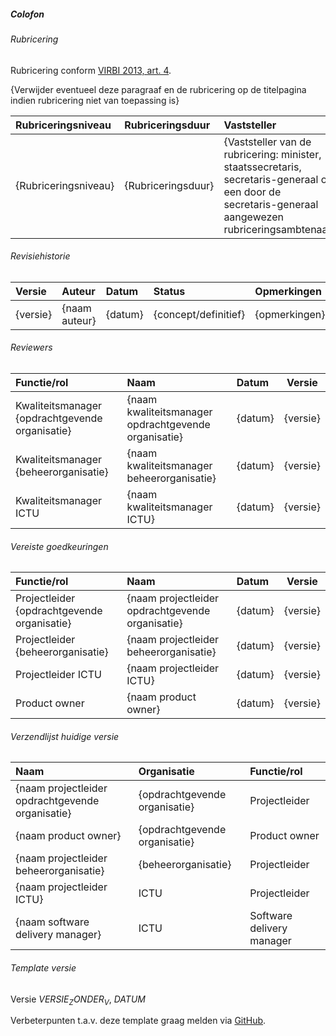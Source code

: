 ##### Colofon

###### Rubricering

Rubricering conform [VIRBI 2013, art. 4](https://wetten.overheid.nl/BWBR0033507/2013-06-01#Artikel4).

{Verwijder eventueel deze paragraaf en de rubricering op de titelpagina indien rubricering niet van toepassing is}

| Rubriceringsniveau   | Rubriceringsduur   | Vaststeller                                                                                                                                           |
|:---------------------|:-------------------|:------------------------------------------------------------------------------------------------------------------------------------------------------|
| {Rubriceringsniveau} | {Rubriceringsduur} | {Vaststeller van de rubricering: minister, staatssecretaris, secretaris-generaal of een door de secretaris-generaal aangewezen rubriceringsambtenaar} |

###### Revisiehistorie

| Versie   | Auteur        | Datum   | Status               | Opmerkingen   |
|:---------|:--------------|:--------|:---------------------|:--------------|
| {versie} | {naam auteur} | {datum} | {concept/definitief} | {opmerkingen} |

###### Reviewers

| Functie/rol                                     | Naam                                                 | Datum   |  Versie  |
|:------------------------------------------------|:-----------------------------------------------------|:--------|:--------:|
| Kwaliteitsmanager {opdrachtgevende organisatie} | {naam kwaliteitsmanager opdrachtgevende organisatie} | {datum} | {versie} |
| Kwaliteitsmanager {beheerorganisatie}           | {naam kwaliteitsmanager beheerorganisatie}           | {datum} | {versie} |
| Kwaliteitsmanager ICTU                          | {naam kwaliteitsmanager ICTU}                        | {datum} | {versie} |

###### Vereiste goedkeuringen

| Functie/rol                                 | Naam                                             | Datum   |  Versie  |
|:--------------------------------------------|:-------------------------------------------------|:--------|:--------:|
| Projectleider {opdrachtgevende organisatie} | {naam projectleider opdrachtgevende organisatie} | {datum} | {versie} |
| Projectleider {beheerorganisatie}           | {naam projectleider beheerorganisatie}           | {datum} | {versie} |
| Projectleider ICTU                          | {naam projectleider ICTU}                        | {datum} | {versie} |
| Product owner                               | {naam product owner}                             | {datum} | {versie} |

###### Verzendlijst huidige versie

| Naam                                             | Organisatie                   | Functie/rol               |
|:-------------------------------------------------|:------------------------------|:--------------------------|
| {naam projectleider opdrachtgevende organisatie} | {opdrachtgevende organisatie} | Projectleider             |
| {naam product owner}                             | {opdrachtgevende organisatie} | Product owner             |
| {naam projectleider beheerorganisatie}           | {beheerorganisatie}           | Projectleider             |
| {naam projectleider ICTU}                        | ICTU                          | Projectleider             |
| {naam software delivery manager}                 | ICTU                          | Software delivery manager |

###### Template versie

Versie $VERSIE_ZONDER_V$, $DATUM$

Verbeterpunten t.a.v. deze template graag melden via [GitHub](https://github.com/ICTU/Kwaliteitsaanpak/issues).

